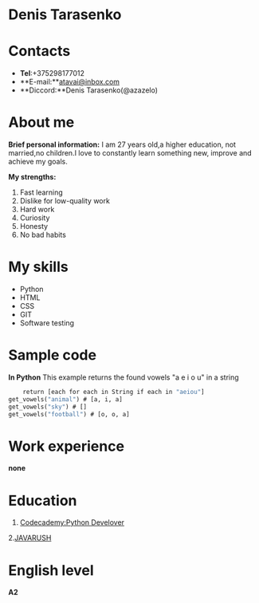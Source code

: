 # Denis Tarasenko

# Contacts

- **Tel**:+375298177012
- **E-mail:**atavai@inbox.com
- **Diccord:**Denis Tarasenko(@azazelo)
# About me
**Brief personal information:** I am 27 years old,a higher education,
not married,no children.I love to constantly learn something new,
improve and achieve my goals.

**My strengths:**
1. Fast learning
2. Dislike for low-quality work
3. Hard work
4. Curiosity
5. Honesty
6. No bad habits
# My skills
- Python
- HTML
- CSS
- GIT 
- Software testing

# Sample code
**In Python**
This example returns the found vowels "a e i o u" in a string
```def get_vowels(String):
    return [each for each in String if each in "aeiou"]
get_vowels("animal") # [a, i, a]
get_vowels("sky") # []
get_vowels("football") # [o, o, a]
```
# Work experience
**none**

# Education
1. [Codecademy:Python Develover](https://www.codecademy.com/catalog/language/python?utm_source=pepperjam&utm_medium=affiliate&utm_term=235312&clickId=3643551171&pj_creativeid=8-12462&pj_publisherid=235312)

2.[JAVARUSH](https://javarush.ru/quests/QUEST_HARVARD_CS50)

# English level
**A2**
